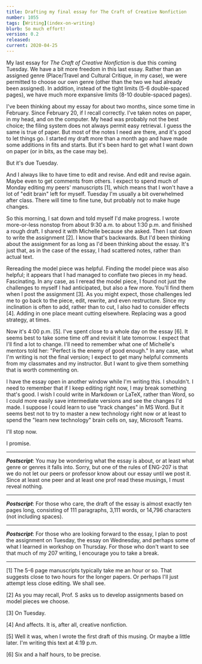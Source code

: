 ```yaml
---
title: Drafting my final essay for The Craft of Creative Nonfiction
number: 1055
tags: [Writing](index-on-writing)
blurb: So much effort!
version: 0.2
released: 
current: 2020-04-25
---
```

My last essay for _The Craft of Creative Nonfiction_ is due this
coming Tuesday.  We have a bit more freedom in this last essay.
Rather than an assigned genre (Place/Travel and Cultural Critique,
in my case), we were permitted to choose our own genre (other than
the two we had already been assigned).  In addition, instead of the
tight limits (5-6 double-spaced pages), we have much more expansive
limits (8-10 double-spaced pages).

I've been thinking about my essay for about two months, since some
time in February.  Since February 20, if I recall correctly.  I've
taken notes on paper, in my head, and on the computer.  My head was
probably not the best choice; the filing system does not always
permit easy retrieval.  I guess the same is true of paper.  But
most of the notes I need are there, and it's good to let things go.
I started my draft more than a month ago and have made some additions
in fits and starts.  But it's been hard to get what I want down on
paper (or in bits, as the case may be).

But it's due Tuesday.

And I always like to have time to edit and revise.  And edit and revise
again.  Maybe even to get comments from others.  I expect to spend much
of Monday editing my peers' manuscripts [1], which means that I won't have
a lot of "edit brain" left for myself.  Tuesday I'm usually a bit 
overwhelmed after class.  There will time to fine tune, but probably
not to make huge changes.

So this morning, I sat down and told myself I'd make progress.  I
wrote more-or-less nonstop from about 9:30 a.m. to about 1:30 p.m.
and finished a rough draft.  I shared it with Michelle because she
asked.  Then I sat down to write the assignment [2].  I know that's
backwards.  But I'd been thinking about the assignment for as long
as I'd been thinking about the essay.  It's just that, as in the case
of the essay, I had scattered notes, rather than actual text.

Rereading the model piece was helpful.  Finding the model piece was
also helpful; it appears that I had managed to conflate two pieces
in my head.  Fascinating.  In any case, as I reread the model piece,
I found not just the challenges to myself I had anticipated, but
also a few more.  You'll find them when I post the assignment [3].
As you might expect, those challenges led me to go back to the
piece, edit, rewrite, and even restructure.  Since my inclination
is often to add, rather than to cut, I also had to consider effects
[4].  Adding in one place meant cutting elsewhere.  Replacing was
a good strategy, at times.

Now it's 4:00 p.m. [5]. I've spent close to a whole day on the essay
[6].  It seems best to take some time off and revisit it late
tomorrow.  I expect that I'll find a lot to change.  I'll need to
remember what one of Michelle's mentors told her: "Perfect is the
enemy of good enough."  In any case, what I'm writing is not the
final version; I expect to get many helpful comments from my
classmates and my instructor.  But I want to give them something that
is worth commenting on.

I have the essay open in another window while I'm writing this.
I shouldn't.  I need to remember that if I keep editing right
now, I may break something that's good.  I wish I could write in
Markdown or LaTeX, rather than Word, so I could more easily save
intermediate versions and see the changes I'd made.  I suppose I
could learn to use "track changes" in MS Word.  But it seems best
not to try to master a new technology right now or at least to spend
the "learn new technology" brain cells on, say, Microsoft Teams.

I'll stop now.

I promise.

---

**_Postscript_**: You may be wondering what the essay is about, or at
least what genre or genres it falls into.  Sorry, but one of the rules
of ENG-207 is that we do not let our peers or professor know about our 
essay until we post it.  Since at least one peer and at least one prof
read these musings, I must reveal nothing.

---

**_Postscript_**: For those who care, the draft of the essay is almost
exactly ten pages long, consisting of 111 paragraphs, 3,111 words, 
or 14,796 characters (not including spaces).

---

**_Postscript_**: For those who are looking forward to the essay,
I plan to post the assignment on Tuesday, the essay on Wednesday,
and perhaps some of what I learned in workshop on Thursday.  For
those who don't want to see that much of my 207 writing, I encourage
you to take a break.

---

[1] The 5-6 page manuscripts typically take me an hour or so.  That
suggests close to two hours for the longer papers.  Or perhaps I'll just
attempt less close editing.  We shall see.

[2] As you may recall, Prof. S asks us to develop assignments based on
model pieces we choose.

[3] On Tuesday.

[4] And affects.  It is, after all, creative nonfiction.

[5] Well it was, when I wrote the first draft of this musing.  Or
maybe a little later.  I'm writing this text at 4:19 p.m.

[6] Six and a half hours, to be precise.
